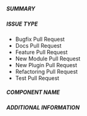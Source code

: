 ##### SUMMARY
<!--- Describe the change below, including rationale and design decisions -->

<!--- HINT: Include "Fixes #nnn" if you are fixing an existing issue -->

<!--- Please do not forget to include a changelog fragment:
      https://docs.ansible.com/ansible/devel/community/collection_development_process.html#creating-changelog-fragments
      No need to include one for docs-only or test-only PR, and for new plugin/module PRs.
      Read about more details in CONTRIBUTING.md.
      -->

##### ISSUE TYPE
<!--- Pick one or more below and delete the rest.
      'Test Pull Request' is for PRs that add/extend tests without code changes. -->
- Bugfix Pull Request
- Docs Pull Request
- Feature Pull Request
- New Module Pull Request
- New Plugin Pull Request
- Refactoring Pull Request
- Test Pull Request

##### COMPONENT NAME
<!--- Write the SHORT NAME of the module, plugin, task or feature below. -->

##### ADDITIONAL INFORMATION
<!--- Include additional information to help people understand the change here -->
<!--- A step-by-step reproduction of the problem is helpful if there is no related issue -->

<!--- Paste verbatim command output below, e.g. before and after your change -->
```paste below

```